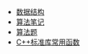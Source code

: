 <!-- docs/Algorithm/_sidebar.md -->

* [数据结构](Algorithm/DataStructs)
* [算法笔记](Algorithm/Algorithm)
* [算法题](Algorithm/AlgorithmProblemNotes)
* [C++标准库常用函数](Algorithm/StdFunction)

